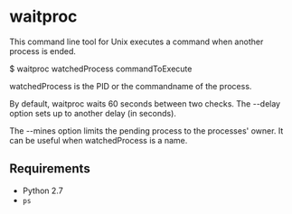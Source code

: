 waitproc
========

This command line tool for Unix executes a command when another process is 
ended.


$ waitproc watchedProcess commandToExecute

watchedProcess is the PID or the commandname of the process.

By default, waitproc waits 60 seconds between two checks. The --delay option
sets up to another delay (in seconds).

The --mines option limits the pending process to the processes' owner. It can
be useful when watchedProcess is a name.

Requirements
------------

 - Python 2.7
 - `ps`


